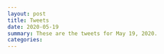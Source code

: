 ```yaml
---
layout: post
title: Tweets
date: 2020-05-19
summary: These are the tweets for May 19, 2020.
categories:
---
```


